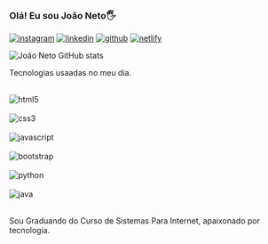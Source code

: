 ### Olá! Eu sou João Neto🖐️


[![instagram](https://img.shields.io/badge/Instagram-E4405F?style=for-the-badge&logo=instagram&logoColor=white)](https://www.instagram.com/nunesneto.jpg/)
[![linkedin](https://img.shields.io/badge/LinkedIn-0077B5?style=for-the-badge&logo=linkedin&logoColor=white)](https://www.linkedin.com/in/joaocnneto009/)
[![github](https://img.shields.io/badge/GitHub-100000?style=for-the-badge&logo=github&logoColor=white)](https://github.com/JoaoCNNeto)
[![netlify](https://img.shields.io/badge/Netlify-00C7B7?style=for-the-badge&logo=netlify&logoColor=white)](https://app.netlify.com/teams/joaocnneto/overview)

![João Neto GitHub stats](https://github-readme-stats.vercel.app/api?username=JoaoCNNeto&show_icons=true&theme=radical)

Tecnologias usaadas no meu dia.
<div style="display inline block"></br>
    <img alsgn="center" alt="html5" src="https://img.shields.io/badge/HTML5-E34F26?style=for-the-badge&logo=html5&logoColor=white">
<div style="display inline block"></br>
        <img alsgn="center" alt="css3" 
        src="https://img.shields.io/badge/CSS3-1572B6?style=for-the-badge&logo=css3&logoColor=white">
<div style="display inline block"></br>
        <img alsgn="center" alt="javascript" 
        src="https://img.shields.io/badge/JavaScript-F7DF1E?style=for-the-badge&logo=javascript&logoColor=black">
<div style="display inline block"></br>
        <img alsgn="center" alt="bootstrap" 
        src="https://img.shields.io/badge/Bootstrap-563D7C?style=for-the-badge&logo=bootstrap&logoColor=white">
<div style="display inline block"></br>
        <img alsgn="center" alt="python" 
        src="https://img.shields.io/badge/Python-3776AB?style=for-the-badge&logo=python&logoColor=white"> 
<div style="display inline block"></br>
        <img alsgn="center" alt="java" 
        src="https://img.shields.io/badge/Java-ED8B00?style=for-the-badge&logo=openjdk&logoColor=white"></div><br>

Sou Graduando do Curso de Sistemas Para Internet, apaixonado por tecnologia.
